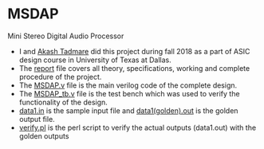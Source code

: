 # MSDAP
Mini Stereo Digital Audio Processor
- I and [Akash Tadmare](https://github.com/akash10295) did this project during fall 2018 as a part of ASIC design course in University of Texas at Dallas.
- The [report](https://github.com/AkshayXPatil/MSDAP/blob/master/FinalProject_Report%20-%20Group4.pdf) file covers all theory, specifications, working and complete procedure of the project. 
- The [MSDAP.v](https://github.com/AkshayXPatil/MSDAP/blob/master/MSDAP.v) file is the main verilog code of the complete design.
- The [MSDAP_tb.v](https://github.com/AkshayXPatil/MSDAP/blob/master/MSDAP_tb.v) file is the test bench which was used to verify the functionality of the design.
- [data1.in](https://github.com/AkshayXPatil/MSDAP/blob/master/data1.in) is the sample input file and [data1(golden).out](https://github.com/AkshayXPatil/MSDAP/blob/master/data1(golden).out) is the golden output file.
- [verify.pl](https://github.com/AkshayXPatil/MSDAP/blob/master/verify.pl) is the perl script to verify the actual outputs (data1.out) with the golden outputs
